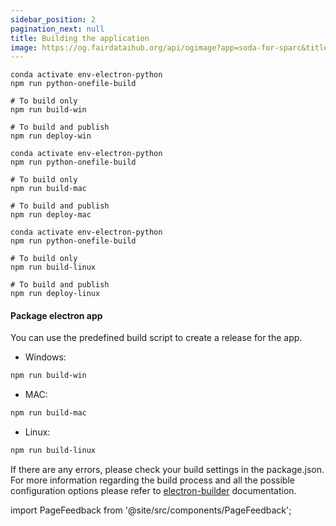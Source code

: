 ```yaml
---
sidebar_position: 2
pagination_next: null
title: Building the application
image: https://og.fairdataihub.org/api/ogimage?app=soda-for-sparc&title=Building%20the%20application&description=For%20Developers
---
```


```shell title="For Windows"
conda activate env-electron-python
npm run python-onefile-build

# To build only
npm run build-win

# To build and publish
npm run deploy-win
```

```shell title="For macOS"
conda activate env-electron-python
npm run python-onefile-build

# To build only
npm run build-mac

# To build and publish
npm run deploy-mac
```

```shell title="For Linux"
conda activate env-electron-python
npm run python-onefile-build

# To build only
npm run build-linux

# To build and publish
npm run deploy-linux
```

#### Package electron app

You can use the predefined build script to create a release for the app.

- Windows:

```bash
npm run build-win
```

- MAC:

```bash
npm run build-mac
```

- Linux:

```bash
npm run build-linux
```

If there are any errors, please check your build settings in the package.json. For more information regarding the build process and all the possible configuration options please refer to [electron-builder](https://www.electron.build/configuration/configuration) documentation.

import PageFeedback from '@site/src/components/PageFeedback';

<PageFeedback />
